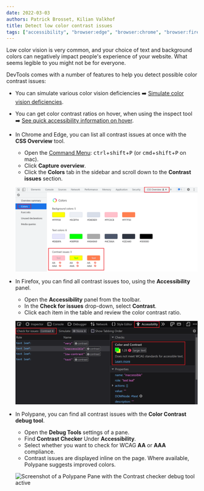 ```yaml
---
date: 2022-03-03
authors: Patrick Brosset, Kilian Valkhof
title: Detect low color contrast issues
tags: ["accessibility", "browser:edge", "browser:chrome", "browser:firefox", "browser:polypane"]
---
```

Low color vision is very common, and your choice of text and background colors can negatively impact people's experience of your website. What seems legible to you might not be for everyone.

DevTools comes with a number of features to help you detect possible color contrast issues:

* You can simulate various color vision deficiencies ➡️ [Simulate color vision deficiencies](/tips/en/simulate-color-vision-deficiencies/).

* You can get color contrast ratios on hover, when using the inspect tool ➡️ [See quick accessibility information on hover](/tips/en/see-quick-a11y-info-on-hover/).

* In Chrome and Edge, you can list all contrast issues at once with the **CSS Overview** tool.
  * Open the [Command Menu](/tips/en/execute-commands/): <kbd>ctrl</kbd>+<kbd>shift</kbd>+<kbd>P</kbd> (or <kbd>cmd</kbd>+<kbd>shift</kbd>+<kbd>P</kbd> on mac).
  * Click **Capture overview**.
  * Click the **Colors** tab in the sidebar and scroll down to the **Contrast issues** section.

  ![Screenshot of the CSS Overview panel in Chrome, showing the color contrast issues section](/assets/img/detect-low-color-contrast-css-overview.png)

* In Firefox, you can find all contrast issues too, using the **Accessibility** panel.
  * Open the **Accessibility** panel from the toolbar.
  * In the **Check for issues** drop-down, select **Contrast**.
  * Click each item in the table and review the color contrast ratio.

  ![Screenshot of the Accessibility panel in Firefox, showing the list of contrast issues](/assets/img/detect-low-color-contrast-accessibility-panel.png)

* In Polypane, you can find all contrast issues with the **Color Contrast debug tool**.
  * Open the **Debug Tools** settings of a pane.
  * Find **Contrast Checker** Under **Accessibility**.
  * Select whether you want to check for WCAG **AA** or **AAA** compliance.
  * Contrast issues are displayed inline on the page. Where available, Polypane suggests improved colors.

  ![Screenshot of a Polypane Pane with the Contrast checker debug tool active](/assets/img/detect-low-color-contrast-inline.png)
